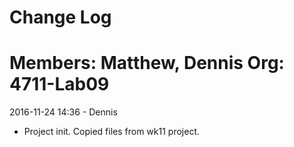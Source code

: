 # Change Log
Members: Matthew, Dennis
Org: 4711-Lab09
==============================

2016-11-24 14:36 - Dennis
- Project init. Copied files from wk11 project.